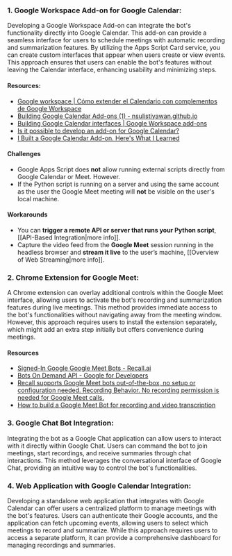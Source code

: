 ### 1. **Google Workspace Add-on for Google Calendar:**

Developing a Google Workspace Add-on can integrate the bot's functionality directly into Google Calendar. This add-on can provide a seamless interface for users to schedule meetings with automatic recording and summarization features. By utilizing the Apps Script Card service, you can create custom interfaces that appear when users create or view events. This approach ensures that users can enable the bot's features without leaving the Calendar interface, enhancing usability and minimizing steps.

#### Resources:

- [Google workspace | Cómo extender el Calendario con complementos de Google Workspace](https://developers.google.com/workspace/add-ons/calendar?utm_source=chatgpt.com&hl=es-419)
- [Building Google Calendar Add-ons (1) - nsulistiyawan.github.io](https://nsulistiyawan.github.io/building-google-calendar-add-ons-1.html?utm_source=chatgpt.com)
- [Building Google Calendar interfaces | Google Workspace add-ons](https://developers.google.com/workspace/add-ons/calendar/building-calendar-interfaces?utm_source=chatgpt.com)
- [Is it possible to develop an add-on for Google Calendar?](https://support.google.com/calendar/thread/10594701/is-it-possible-to-develop-an-add-on-for-google-calendar?hl=en&utm_source=chatgpt.com)
- [I Built a Google Calendar Add-on. Here's What I Learned](https://ehandbook.com/i-built-a-google-calendar-add-on-heres-what-i-learned-bfb606c56a43?utm_source=chatgpt.com)


#### **Challenges**

- Google Apps Script does **not** allow running external scripts directly from Google Calendar or Meet. However.
- If the Python script is running on a server and using the same account as the user the Google Meet meeting will **not** be visible on the user's local machine.

#### **Workarounds**

- You can **trigger a remote API or server that runs your Python script**, [[API-Based Integration|more info]].
- Capture the video feed from the **Google Meet** session running in the headless browser and  **stream it live** to the user’s machine, [[Overview of Web Streaming|more info]].


### 2. **Chrome Extension for Google Meet:** 

A Chrome extension can overlay additional controls within the Google Meet interface, allowing users to activate the bot's recording and summarization features during live meetings. This method provides immediate access to the bot's functionalities without navigating away from the meeting window. However, this approach requires users to install the extension separately, which might add an extra step initially but offers convenience during meetings.​

#### Resources

- [Signed-In Google Google Meet Bots - Recall.ai](https://docs.recall.ai/docs/google-meet-login-getting-started?utm_source=chatgpt.com)
- [Bots On Demand API - Google for Developers](https://developers.google.com/bots-on-demand?utm_source=chatgpt.com)
- [Recall supports Google Meet bots out-of-the-box, no setup or configuration needed. Recording Behavior. No recording permission is needed for Google Meet calls.](https://docs.recall.ai/docs/google-meet?utm_source=chatgpt.com)
- [How to build a Google Meet Bot for recording and video transcription](https://www.gladia.io/blog/how-to-build-a-google-meet-bot-for-recording-and-video-transcription?utm_source=chatgpt.com)

### 3. **Google Chat Bot Integration:**

Integrating the bot as a Google Chat application can allow users to interact with it directly within Google Chat. Users can command the bot to join meetings, start recordings, and receive summaries through chat interactions. This method leverages the conversational interface of Google Chat, providing an intuitive way to control the bot's functionalities.

### 4. **Web Application with Google Calendar Integration:**

Developing a standalone web application that integrates with Google Calendar can offer users a centralized platform to manage meetings with the bot's features. Users can authenticate their Google accounts, and the application can fetch upcoming events, allowing users to select which meetings to record and summarize. While this approach requires users to access a separate platform, it can provide a comprehensive dashboard for managing recordings and summaries.

